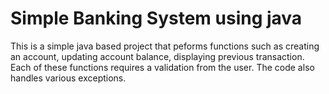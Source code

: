 
# Simple Banking System using java

This is a simple java based project that peforms functions such as creating an account, updating account balance, displaying previous transaction. Each of these functions requires a validation from the user. The code also handles various exceptions. 
